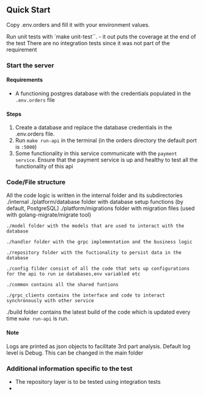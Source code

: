 ## Quick Start

Copy .env.orders and fill it with your environment values.

Run unit tests with  `make unit-test``.
    - it out puts the coverage at the end of the test
There are no integration tests since it was not part of the requirement

### Start the server
#### Requirements
- A functioning postgres database with the credentials populated in the `.env.orders` file

#### Steps
1. Create a database and replace the database credentials in the .env.orders file.
2. Run `make run-api` in the terminal (in the orders directory the default port is `:5000`)
3. Some functionality in this service communicate with the `payment service`. Ensure that the payment service is up and healthy to test all the functionality of this api

### Code/File structure
All the code logic is written in the internal folder and its subdirectories
./internal
    ./platform/database folder with database setup functions (by default, PostgreSQL)
    ./platform/migrations folder with migration files (used with golang-migrate/migrate tool)

    ./model folder with the models that are used to interact with the database

    ./handler folder with the grpc implementation and the business logic

    ./repository folder with the fuctionality to persist data in the database

    ./config filder consist of all the code that sets up configurations for the api to run ie databases,env variabled etc

    ./common contains all the shared funtions

    ./grpc_clients contains the interface and code to interact synchronously with other service

./build folder contains the latest build of the code which is updated every time `make run-api` is run.

#### Note
Logs are printed as json objects to facilitate 3rd part analysis.
Default log level is Debug. This can be changed in the main folder

### Additional information specific to the test
- The repository layer is to be tested using integration tests
-